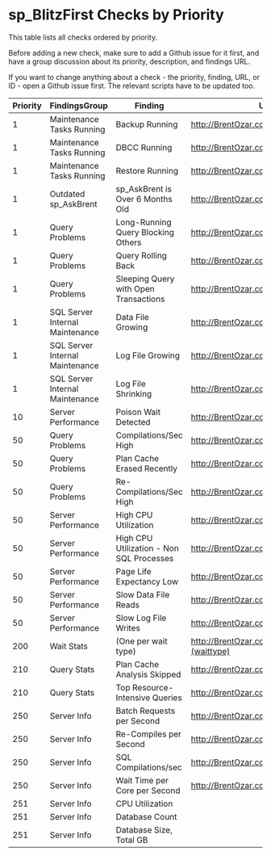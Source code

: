 # sp_BlitzFirst Checks by Priority

This table lists all checks ordered by priority. 

Before adding a new check, make sure to add a Github issue for it first, and have a group discussion about its priority, description, and findings URL.

If you want to change anything about a check - the priority, finding, URL, or ID - open a Github issue first. The relevant scripts have to be updated too.

| Priority | FindingsGroup | Finding | URL | CheckID |
|----------|---------------------------------|---------------------------------------|-------------------------------------------------|----------|
| 1 | Maintenance Tasks Running | Backup Running | http://BrentOzar.com/askbrent/backups | 1 |
| 1 | Maintenance Tasks Running | DBCC Running | http://BrentOzar.com/askbrent/dbcc | 2 |
| 1 | Maintenance Tasks Running | Restore Running | http://BrentOzar.com/askbrent/backups | 3 |
| 1 | Outdated sp_AskBrent | sp_AskBrent is Over 6 Months Old | http://BrentOzar.com/askbrent/ | 27 |
| 1 | Query Problems | Long-Running Query Blocking Others | http://BrentOzar.com/go/blocking | 5 |
| 1 | Query Problems | Query Rolling Back | http://BrentOzar.com/go/rollback | 9 |
| 1 | Query Problems | Sleeping Query with Open Transactions | http://BrentOzar.com/go/sleeping | 8 |
| 1 | SQL Server Internal Maintenance | Data File Growing | http://BrentOzar.com/go/instant | 4 |
| 1 | SQL Server Internal Maintenance | Log File Growing | http://BrentOzar.com/go/logsize | 13 |
| 1 | SQL Server Internal Maintenance | Log File Shrinking | http://BrentOzar.com/go/logsize | 14 |
| 10 | Server Performance | Poison Wait Detected | http://BrentOzar.com/go/poison | 30 |
| 50 | Query Problems | Compilations/Sec High | http://BrentOzar.com/go/compile | 15 |
| 50 | Query Problems | Plan Cache Erased Recently | http://BrentOzar.com/go/freeproccache | 7 |
| 50 | Query Problems | Re-Compilations/Sec High | http://BrentOzar.com/go/recompile | 16 |
| 50 | Server Performance | High CPU Utilization | http://BrentOzar.com/go/cpu | 24 |
| 50 | Server Performance | High CPU Utilization - Non SQL Processes | http://BrentOzar.com/go/cpu | 28 |
| 50 | Server Performance | Page Life Expectancy Low | http://BrentOzar.com/go/ple | 10 |
| 50 | Server Performance | Slow Data File Reads | http://BrentOzar.com/go/slow | 11 |
| 50 | Server Performance | Slow Log File Writes | http://BrentOzar.com/go/slow | 12 |
| 200 | Wait Stats | (One per wait type) | http://BrentOzar.com/sql/wait-stats/#(waittype) | 6 |
| 210 | Query Stats | Plan Cache Analysis Skipped | http://BrentOzar.com/go/topqueries | 18 |
| 210 | Query Stats | Top Resource-Intensive Queries | http://BrentOzar.com/go/topqueries | 17 |
| 250 | Server Info | Batch Requests per Second | http://BrentOzar.com/go/measure | 19 |
| 250 | Server Info | Re-Compiles per Second | http://BrentOzar.com/go/measure | 26 |
| 250 | Server Info | SQL Compilations/sec | http://BrentOzar.com/go/measure | 25 |
| 250 | Server Info | Wait Time per Core per Second | http://BrentOzar.com/go/measure | 20 |
| 251 | Server Info | CPU Utilization |  | 23 |
| 251 | Server Info | Database Count |  | 22 |
| 251 | Server Info | Database Size, Total GB |  | 21 |
